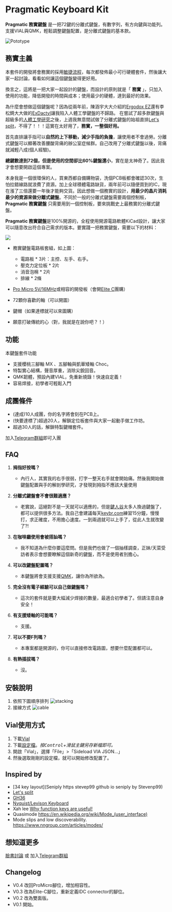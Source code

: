 # Pragmatic Keyboard Kit

**Pragmatic 務實鍵盤** 是一把72鍵的分離式鍵盤，有數字列，有方向鍵與功能列。支援VIAL與QMK，輕鬆調整鍵盤配置，是分離式鍵盤的基本款。

![Pototype](attachment/prototype.jpeg)

## 務實主義

本套件的開發將會務實的採用[敏捷流程](http://theleanstartup.com)，每次都發佈最小可行硬體套件，然後讓大家一起討論，看看如何讓這個鍵盤變得更好用。

換言之，這將是一把大家一起設計的鍵盤，而設計的原則就是「 **務實** 」，只加入使用的功能，降低開發的時間與成本；使用最少的硬體，達到最好的效果。

為什麼會想做這個鍵盤呢？因為從兩年前，陳涵宇大大介紹的[Ergodox EZ](https://www.facebook.com/groups/1111882339005914/posts/1187639851430162)還有李松錡大大做的[ExDactyl](https://www.ergokb.tw/blogs/free_trial_exdactyl/)讓我陷入人體工學鍵盤的不歸路。
在嘗試了超多款鍵盤與超級多的[人體工學研究](https://youtu.be/p7gZdOTpbP8)之後，上週我無意間試做了分離式鍵盤的始祖直排[Let's split](https://github.com/nicinabox/lets-split-guide)，不得了！！！這實在太好用了，**務實，一整個好用。**

首先直排讓手指可以**自然的上下移動，減少手指的負擔**，讓使用者不會過勞。分離式鍵盤可以顯著改善腰酸背痛的辦公室症候群。自己改用了分離式鍵盤以後，背痛就減輕八成(個人經驗)。

**總鍵數達到72個，但是使用的空間卻比60%鍵盤還小**，實在是太神奇了。因此我才會想要開啟這個專案。

本身我是一個很環保的人，買東西都自備購物袋，洗個PCB板都會確認30次，生怕拉錯線路就浪費了資源。加上全球積體電路缺貨，兩年前可以隨便買到的IC，現在漲了三倍還要一年後才能夠交貨。因此想做一個務實的設計，**用最少的晶片消耗最少的資源來做分離式鍵盤**。不同於一般的分離式鍵盤需要兩個控制板，**Pragmatic 務實鍵盤** 只需要用到一個控制板，要來挑戰史上最務實的分離式鍵盤。

**Pragmatic 務實鍵盤**是100%開源的，全程使用開源電路軟體KiCad設計，讓大家可以隨意改出符合自己需求的版本。要實踐一把務實鍵盤，需要以下的材料：

![](attachment/kit.jpeg)

- 務實鍵盤電路板套組，如上圖：
  - 電路板 * 3片：主控、左手、右手。
  - 壓克力定位板 * 2片
  - 消音泡棉 * 2片
  - 排線 * 2條

- [Pro Micro 5V/16MHz](https://www.sparkfun.com/products/12640)或相容的開發板（會開[Elite C](https://ergotaiwan.tw/product/elite-c_v4/)團購）
- 72顆你喜歡的軸（可以開圖）
- 鍵帽（如果達標就可以來圖購）
- 願意打破傳統的心（對，我就是在說你吧？！）

## 功能

本鍵盤套件功能

- 支援櫻桃三腳軸 MX 、五腳軸與凱華矮軸 Choc。
- 特製實心結構，聲音厚重，消除尖銳回音。
- QMK韌體，預設內建VIAL，免重新燒錄！快速自定義！
- 容易焊接，初學者可輕鬆入門

## 成團條件

- (達成)10人成團，你的名字將會刻在PCB上。
- (快要達標了)超過20人，解鎖定位板套件與大家一起動手做工作坊。 
- 超過30人的話，解鎖特製鍵帽套件。

加入[Telegram群組](https://t.me/joinchat/qp7NLK_H0vY2MjA1)即可入團

## FAQ

1. **拇指好按嗎？**
   - 內行人，其實我的右手很弱，打字一整天右手就會開始痛。然後我開始做鍵盤配置與手的解剖學研究，才發現到拇指不應該大量使用
   
2. **分離式鍵盤會不會很難適應？**
   - 老實說，這絕對不是一天就可以適應的，但是[鍵人谷](https://www.facebook.com/groups/1111882339005914)太多人換過鍵盤了，都可以提供很多方法。我自己會建議每天[keybr.com](keybr.com)練習15分鐘，慢慢打，求正確度，不用擔心速度。一到兩週就可以上手了，從此人生就改變了?!
   
3. **在咖啡廳使用會被搭訕嗎？**
   - 我不知道為什麼你要這麼問。但是我們也做了一個抽樣調查，正妹/天菜受訪者表示會想要瞭解這個新奇的鍵盤，而不是使用者別擔心。
   
4. **可以改鍵盤配置嗎？**
   - 本鍵盤將會支援支援[QMK](https://qmk.fm)，讓你為所欲為。
   
5. **完全沒有電子經驗可以自己做鍵盤嗎？**
   - 這次的套件就是要大幅減少焊接的數量，最適合初學者了。但請注意自身安全！ 
   
6. **有支援矮軸的可能嗎？**
   - 支援。
   
7. **可以不要F列嗎？**
   - 本專案都是開源的，你可以直接修改電路圖，想要什麼配置都可以。
   
8. **有熱插拔嗎？**
   - 沒。 
   
## 安裝說明
1. 依照下圖順序排列
![stacking](attachment/stacking.jpeg)
2. 接線方式
![cable](attachment/cable.jpeg)

## Vial使用方式

1. 下載[Vial](https://get.vial.today)
2. 下載[設定檔](https://github.com/jamessa/qmk_firmware/raw/jsa/keyboards/pragmatic/keymaps/vial/vial.json)。*按<kbd>Control</kbd>+滑鼠主鍵另存新檔即可。*
3. 開啟「Vial」，選擇「File」>「Sideload VIA JSON...」
4. 然後選取剛剛的設定檔，就可以開始修改配置了。

## Inspired by

- [34 key layout](Seniply https stevep99 github io seniply by Stevenp99)
- [Let's split](https://github.com/nicinabox/lets-split-guide)
- [GH36](https://geekhack.org/index.php?topic=61306.0)
- [Nyquist/Levison Keyboard](https://keeb.io/products/nyquist-keyboard)
- Xah lee [Why function keys are useful!](http://xahlee.info/kbd/keyboard_function_keys.html)
- Quasimode https://en.wikipedia.org/wiki/Mode_(user_interface)
- Mode slips and low discoverability. https://www.nngroup.com/articles/modes/

## 想知道更多

[臉書討論](https://www.facebook.com/groups/1111882339005914/posts/1790356644491810) 或 加入[Telegram群組](https://t.me/joinchat/qp7NLK_H0vY2MjA1)

## Changelog

- V0.4 改回ProMicro腳位，增加相容性。
- V0.3 改為Elite-C腳位，重新定義IDC connector的腳位。 
- V0.2 改為雙面版。
- V0.1 開始。